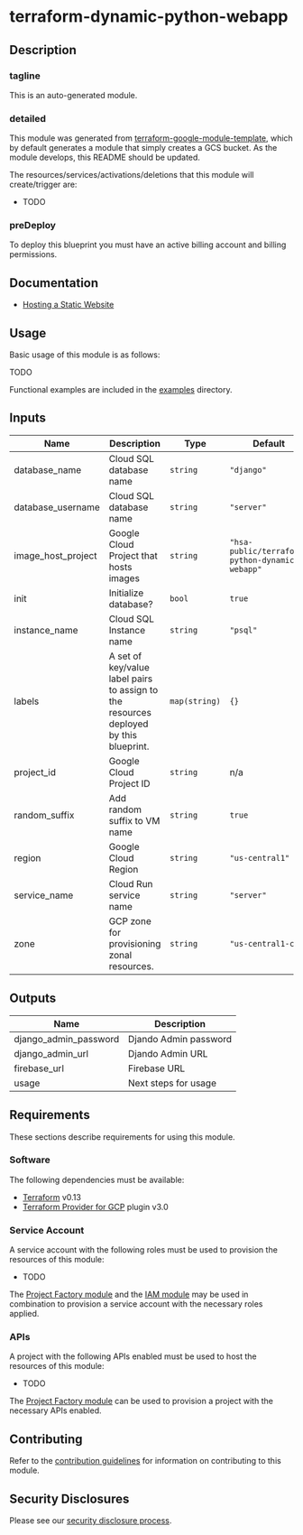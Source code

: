 # terraform-dynamic-python-webapp

## Description

### tagline

This is an auto-generated module.

### detailed

This module was generated from [terraform-google-module-template](https://github.com/terraform-google-modules/terraform-google-module-template/), which by default generates a module that simply creates a GCS bucket. As the module develops, this README should be updated.

The resources/services/activations/deletions that this module will create/trigger are:

- TODO

### preDeploy

To deploy this blueprint you must have an active billing account and billing permissions.

## Documentation

- [Hosting a Static Website](https://cloud.google.com/storage/docs/hosting-static-website)

## Usage

Basic usage of this module is as follows:

TODO

Functional examples are included in the
[examples](./examples/) directory.

<!-- BEGINNING OF PRE-COMMIT-TERRAFORM DOCS HOOK -->
## Inputs

| Name | Description | Type | Default | Required |
|------|-------------|------|---------|:--------:|
| database\_name | Cloud SQL database name | `string` | `"django"` | no |
| database\_username | Cloud SQL database name | `string` | `"server"` | no |
| image\_host\_project | Google Cloud Project that hosts images | `string` | `"hsa-public/terraform-python-dynamic-webapp"` | no |
| init | Initialize database? | `bool` | `true` | no |
| instance\_name | Cloud SQL Instance name | `string` | `"psql"` | no |
| labels | A set of key/value label pairs to assign to the resources deployed by this blueprint. | `map(string)` | `{}` | no |
| project\_id | Google Cloud Project ID | `string` | n/a | yes |
| random\_suffix | Add random suffix to VM name | `string` | `true` | no |
| region | Google Cloud Region | `string` | `"us-central1"` | no |
| service\_name | Cloud Run service name | `string` | `"server"` | no |
| zone | GCP zone for provisioning zonal resources. | `string` | `"us-central1-c"` | no |

## Outputs

| Name | Description |
|------|-------------|
| django\_admin\_password | Djando Admin password |
| django\_admin\_url | Djando Admin URL |
| firebase\_url | Firebase URL |
| usage | Next steps for usage |

<!-- END OF PRE-COMMIT-TERRAFORM DOCS HOOK -->

## Requirements

These sections describe requirements for using this module.

### Software

The following dependencies must be available:

- [Terraform][terraform] v0.13
- [Terraform Provider for GCP][terraform-provider-gcp] plugin v3.0

### Service Account

A service account with the following roles must be used to provision
the resources of this module:

- TODO

The [Project Factory module][project-factory-module] and the
[IAM module][iam-module] may be used in combination to provision a
service account with the necessary roles applied.

### APIs

A project with the following APIs enabled must be used to host the
resources of this module:

- TODO

The [Project Factory module][project-factory-module] can be used to
provision a project with the necessary APIs enabled.

## Contributing

Refer to the [contribution guidelines](../CONTRIBUTING.md) for
information on contributing to this module.

[iam-module]: https://registry.terraform.io/modules/terraform-google-modules/iam/google
[project-factory-module]: https://registry.terraform.io/modules/terraform-google-modules/project-factory/google
[terraform-provider-gcp]: https://www.terraform.io/docs/providers/google/index.html
[terraform]: https://www.terraform.io/downloads.html

## Security Disclosures

Please see our [security disclosure process](../SECURITY.md).
